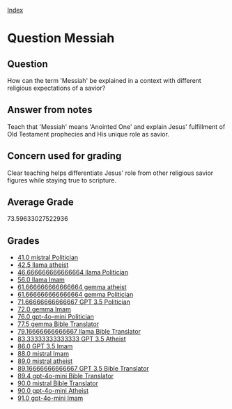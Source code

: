 
[Index](../../index.md)
# Question Messiah
## Question
How can the term 'Messiah' be explained in a context with different religious expectations of a savior?

## Answer from notes
Teach that 'Messiah' means 'Anointed One' and explain Jesus' fulfillment of Old Testament prophecies and His unique role as savior.

## Concern used for grading
Clear teaching helps differentiate Jesus' role from other religious savior figures while staying true to scripture.

## Average Grade
73.59633027522936

## Grades
 * [41.0 mistral Politician](../answers/mistral_Politician/Messiah.md)
 * [42.5 llama atheist](../answers/llama_atheist/Messiah.md)
 * [46.666666666666664 llama Politician](../answers/llama_Politician/Messiah.md)
 * [56.0 llama Imam](../answers/llama_Imam/Messiah.md)
 * [61.666666666666664 gemma atheist](../answers/gemma_atheist/Messiah.md)
 * [61.666666666666664 gemma Politician](../answers/gemma_Politician/Messiah.md)
 * [71.66666666666667 GPT 3.5 Politician](../answers/GPT_3.5_Politician/Messiah.md)
 * [72.0 gemma Imam](../answers/gemma_Imam/Messiah.md)
 * [76.0 gpt-4o-mini Politician](../answers/gpt-4o-mini_Politician/Messiah.md)
 * [77.5 gemma Bible Translator](../answers/gemma_Bible_Translator/Messiah.md)
 * [79.16666666666667 llama Bible Translator](../answers/llama_Bible_Translator/Messiah.md)
 * [83.33333333333333 GPT 3.5 Atheist](../answers/GPT_3.5_Atheist/Messiah.md)
 * [86.0 GPT 3.5 Imam](../answers/GPT_3.5_Imam/Messiah.md)
 * [88.0 mistral Imam](../answers/mistral_Imam/Messiah.md)
 * [89.0 mistral atheist](../answers/mistral_atheist/Messiah.md)
 * [89.16666666666667 GPT 3.5 Bible Translator](../answers/GPT_3.5_Bible_Translator/Messiah.md)
 * [89.4 gpt-4o-mini Bible Translator](../answers/gpt-4o-mini_Bible_Translator/Messiah.md)
 * [90.0 mistral Bible Translator](../answers/mistral_Bible_Translator/Messiah.md)
 * [90.0 gpt-4o-mini Atheist](../answers/gpt-4o-mini_Atheist/Messiah.md)
 * [91.0 gpt-4o-mini Imam](../answers/gpt-4o-mini_Imam/Messiah.md)
